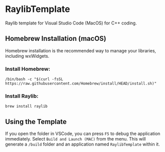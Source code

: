 # RaylibTemplate
Raylib template for Visual Studio Code (MacOS) for C++ coding.

## Homebrew Installation (macOS)
Homebrew installation is the recommended way to manage your libraries, including wxWidgets.

### Install Homebrew:

```
/bin/bash -c "$(curl -fsSL https://raw.githubusercontent.com/Homebrew/install/HEAD/install.sh)"
```

### Install Raylib:

```
brew install raylib
```

## Using the Template
If you open the folder in VSCode, you can press `F5` to debug the application immediately. Select `Build and Launch (MAC)` from the menu. This will generate a `/build` folder and an application named `RaylibTemplate` within it.
